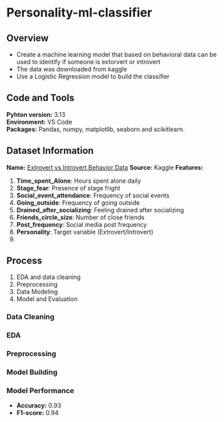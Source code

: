 # Personality-ml-classifier
## Overview
* Create a machine learning model that based on behavioral data can be used to identify if someone is extorvert or introvert
* The data was downloaded from kaggle
* Use a Logistic Regression model to build the classifier

## Code and Tools
**Pyhton version:** 3.13  
**Environment:** VS Code  
**Packages:** Pandas, numpy, matplotlib, seaborn and scikitlearn.  

## Dataset Information
**Name:** [Extrovert vs Introvert Behavior Data](https://www.kaggle.com/datasets/rakeshkapilavai/extrovert-vs-introvert-behavior-data?select=personality_dataset.csv)
**Source:** Kaggle
**Features:**
1. **Time_spent_Alone**: Hours spent alone daily  
2. **Stage_fear**: Presence of stage fright
3. **Social_event_attendance**: Frequency of social events
4. **Going_outside**: Frequency of going outside
5. **Drained_after_socializing**: Feeling drained after socializing
6. **Friends_circle_size**: Number of close friends
7. **Post_frequency**: Social media post frequency
8. **Personality**: Target variable (Extrovert/Introvert)
9. 
## **Process**
1. EDA and data cleaning
2. Preprocessing
3. Data Modeling
4. Model and Evaluation

### Data Cleaning 

### EDA

### Preprocessing

### Model Building 

### Model Performance

+ **Accuracy:** 0.93
+ **F1-score:** 0.94
